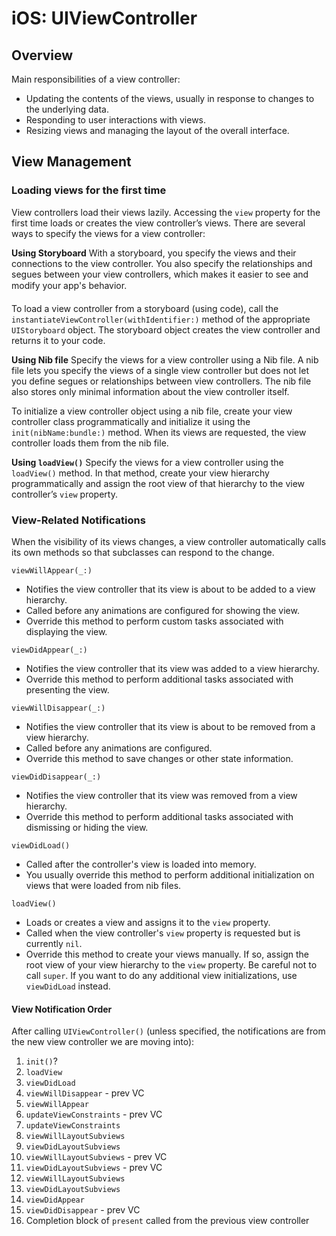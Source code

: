 # iOS: UIViewController

## Overview
Main responsibilities of a view controller:
- Updating the contents of the views, usually in response to changes to the underlying data.
- Responding to user interactions with views.
- Resizing views and managing the layout of the overall interface.

## View Management
### Loading views for the first time
View controllers load their views lazily. Accessing the `view` property for the first time loads or creates the view controller’s views. There are several ways to specify the views for a view controller:

**Using Storyboard**
With a storyboard, you specify the views and their connections to the view controller. You also specify the relationships and segues between your view controllers, which makes it easier to see and modify your app's behavior.

To load a view controller from a storyboard (using code), call the `instantiateViewController(withIdentifier:)` method of the appropriate `UIStoryboard` object. The storyboard object creates the view controller and returns it to your code.

**Using Nib file**
Specify the views for a view controller using a Nib file. A nib file lets you specify the views of a single view controller but does not let you define segues or relationships between view controllers. The nib file also stores only minimal information about the view controller itself.

To initialize a view controller object using a nib file, create your view controller class programmatically and initialize it using the `init(nibName:bundle:)` method. When its views are requested, the view controller loads them from the nib file.

**Using `loadView()`**
Specify the views for a view controller using the `loadView()` method. In that method, create your view hierarchy programmatically and assign the root view of that hierarchy to the view controller’s `view` property.

### View-Related Notifications
When the visibility of its views changes, a view controller automatically calls its own methods so that subclasses can respond to the change.

`viewWillAppear(_:)`
- Notifies the view controller that its view is about to be added to a view hierarchy.
- Called before any animations are configured for showing the view.
- Override this method to perform custom tasks associated with displaying the view.

`viewDidAppear(_:)`
- Notifies the view controller that its view was added to a view hierarchy.
- Override this method to perform additional tasks associated with presenting the view.

`viewWillDisappear(_:)`
- Notifies the view controller that its view is about to be removed from a view hierarchy.
- Called before any animations are configured.
- Override this method to save changes or other state information.

`viewDidDisappear(_:)`
- Notifies the view controller that its view was removed from a view hierarchy.
- Override this method to perform additional tasks associated with dismissing or hiding the view.

`viewDidLoad()`
- Called after the controller's view is loaded into memory.
- You usually override this method to perform additional initialization on views that were loaded from nib files.

`loadView()`
- Loads or creates a view and assigns it to the `view` property.
- Called when the view controller's `view` property is requested but is currently `nil`.
- Override this method to create your views manually. If so, assign the root view of your view hierarchy to the `view` property. Be careful not to call `super`. If you want to do any additional view initializations, use `viewDidLoad` instead.

#### View Notification Order
After calling `UIViewController()` (unless specified, the notifications are from the new view controller we are moving into):
1. `init()`?
2. `loadView`
3. `viewDidLoad`
4. `viewWillDisappear` - prev VC
5. `viewWillAppear`
6. `updateViewConstraints` - prev VC
7. `updateViewConstraints` 
8. `viewWillLayoutSubviews`
9. `viewDidLayoutSubviews` 
10. `viewWillLayoutSubviews` - prev VC
11. `viewDidLayoutSubviews` - prev VC
12. `viewWillLayoutSubviews`
13. `viewDidLayoutSubviews`
14. `viewDidAppear` 
15. `viewDidDisappear` - prev VC
16. Completion block of `present` called from the previous view controller